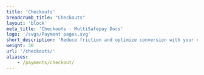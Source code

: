 ```yaml
---
title: 'Checkouts'
breadcrumb_title: "Checkouts"
layout: 'block'
meta_title: 'Checkouts - MultiSafepay Docs'
logo: '/svgs/Payment pages.svg'
short_description: 'Reduce friction and optimize conversion with your checkout.'
weight: 30
url: '/checkouts/'
aliases:
    - /payments/checkout/
---
```

